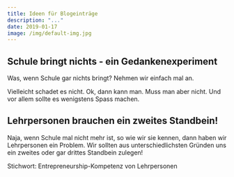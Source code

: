 ```yaml
---
title: Ideen für Blogeinträge
description: "..."
date: 2019-01-17
image: /img/default-img.jpg
---
```


## Schule bringt nichts - ein Gedankenexperiment

Was, wenn Schule gar nichts bringt? Nehmen wir einfach mal an.

Vielleicht schadet es nicht. Ok, dann kann man. Muss man aber nicht. Und vor allem sollte es wenigstens Spass machen.


## Lehrpersonen brauchen ein zweites Standbein!

Naja, wenn Schule mal nicht mehr ist, so wie wir sie kennen, dann haben wir Lehrpersonen ein Problem. Wir sollten aus unterschiedlichsten Gründen uns ein zweites oder gar drittes Standbein zulegen!

Stichwort: Entrepreneurship-Kompetenz von Lehrpersonen